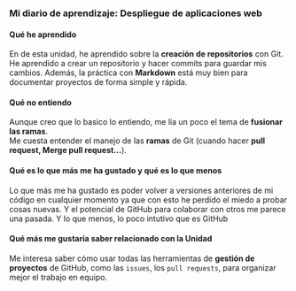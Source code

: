### **Mi diario de aprendizaje: Despliegue de aplicaciones web**

#### **Qué he aprendido** 

En de esta unidad, he aprendido sobre la **creación de repositorios** con Git. 
He aprendido a crear un repositorio y hacer commits para guardar mis cambios.
Además, la práctica con **Markdown** está muy bien para documentar proyectos de forma simple y rápida.

#### **Qué no entiendo** 

Aunque creo que lo basico lo entiendo, me lía un poco el tema de **fusionar las ramas**.   
Me cuesta entender el manejo de las **ramas** de Git (cuando hacer **pull request, Merge pull request...**).

#### **Qué es lo que más me ha gustado y qué es lo que menos** 

Lo que más me ha gustado es poder volver a versiones anteriores de mi código en cualquier momento ya que con esto he perdido el miedo a probar cosas nuevas. 
Y el potencial de GitHub para colaborar con otros me parece una pasada. Y lo que menos, lo poco intutivo que es GitHub

#### **Qué más me gustaría saber relacionado con la Unidad** 

Me interesa saber cómo usar todas las herramientas de **gestión de proyectos** de GitHub, como las `issues`, los `pull requests`, para organizar mejor el trabajo en equipo.
